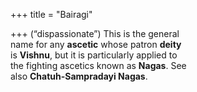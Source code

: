 +++
title = "Bairagi"

+++
(“dispassionate”) This is the general  
name for any **ascetic** whose patron **deity**  
is **Vishnu**, but it is particularly applied to  
the fighting ascetics known as **Nagas**. See  
also **Chatuh-Sampradayi Nagas**.